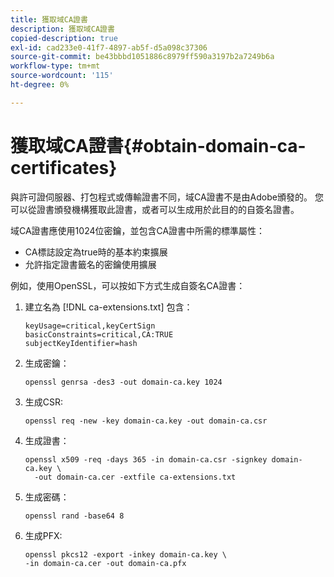 ```yaml
---
title: 獲取域CA證書
description: 獲取域CA證書
copied-description: true
exl-id: cad233e0-41f7-4897-ab5f-d5a098c37306
source-git-commit: be43bbbd1051886c8979ff590a3197b2a7249b6a
workflow-type: tm+mt
source-wordcount: '115'
ht-degree: 0%

---
```


# 獲取域CA證書{#obtain-domain-ca-certificates}

與許可證伺服器、打包程式或傳輸證書不同，域CA證書不是由Adobe頒發的。 您可以從證書頒發機構獲取此證書，或者可以生成用於此目的的自簽名證書。

域CA證書應使用1024位密鑰，並包含CA證書中所需的標準屬性：

* CA標誌設定為true時的基本約束擴展
* 允許指定證書籤名的密鑰使用擴展

例如，使用OpenSSL，可以按如下方式生成自簽名CA證書：

1. 建立名為 [!DNL ca-extensions.txt] 包含：

   ```
   keyUsage=critical,keyCertSign  
   basicConstraints=critical,CA:TRUE  
   subjectKeyIdentifier=hash 
   ```

1. 生成密鑰：

   ```
   openssl genrsa -des3 -out domain-ca.key 1024 
   ```

1. 生成CSR:

   ```
   openssl req -new -key domain-ca.key -out domain-ca.csr 
   ```

1. 生成證書：

   ```
   openssl x509 -req -days 365 -in domain-ca.csr -signkey domain-ca.key \ 
     -out domain-ca.cer -extfile ca-extensions.txt 
   ```

1. 生成密碼：

   ```
   openssl rand -base64 8 
   ```

1. 生成PFX:

   ```
   openssl pkcs12 -export -inkey domain-ca.key \ 
   -in domain-ca.cer -out domain-ca.pfx
   ```
